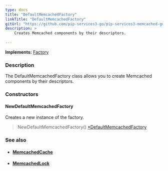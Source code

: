 ```yaml
---
type: docs
title: "DefaultMemcachedFactory"
linkTitle: "DefaultMemcachedFactory"
gitUrl: "https://github.com/pip-services3-go/pip-services3-memcached-go"
description: > 
    Creates Memcached components by their descriptors.
    
---
```


**Implements:** [Factory](../../../components/build/factory)

### Description

The DefaultMemcachedFactory class allows you to create Memcached components by their descriptors.

### Constructors

#### NewDefaultMemcachedFactory
Creates a new instance of the factory.

> NewDefaultMemcachedFactory() [*DefaultMemcachedFactory]()


### See also
- #### [MemcachedCache](../../cache/memcached_cache)
- #### [MemcachedLock](../../lock/memcached_lock)

